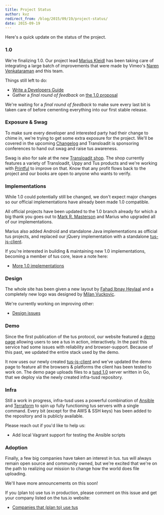 ```yaml
---
title: Project Status
author: kvz
redirect_from: /blog/2015/09/19/project-status/
date: 2015-09-19
---
```


Here's a quick update on the status of the project.

### 1.0

We're finalizing 1.0. Our project lead
[Marius Kleidl](https://github.com/Acconut) has been taking care of integrating
a large batch of improvements that were made by Vimeo's
[Naren Venkataraman](https://github.com/vayam) and this team.

Things still left to do:

- [Write a Developers Guide](https://github.com/tus/tus-resumable-upload-protocol/issues/59)
- Gather a _final round of feedback_ on
  [the 1.0 proposal](https://github.com/tus/tus-resumable-upload-protocol/pull/57)

We're waiting for a _final round of feedback_ to make sure every last bit is
taken care of before cementing everything into our first stable release.

### Exposure & Swag

To make sure every developer and interested party had their change to chime in,
we're trying to get some extra exposure for the project. We'll be covered in the
upcoming [Changelog](https://changelog.com/) and Transloadit is sponsoring
conferences to hand out swag and raise tus awareness.

Swag is also for sale at the new
[Transloadit shop](https://shop.transloadit.com/). The shop currently features a
variety of Transloadit, Uppy and Tus products and we're working with
[Printful](https://www.theprintful.com/) to improve on that. Know that any
profit flows back to the project and our books are open to anyone who wants to
verify.

### Implementations

While 1.0 could potentially still be changed, we don't expect major changes so
our official implementations have already been made 1.0 compatible.

All official projects have been updated to the 1.0 branch already for which a
big thank you goes out to [Mark R. Masterson](https://github.com/MMasterson) and
Marius who upgraded all of our implementations.

Marius also added Android and standalone Java implementations as official tus
projects, and replaced our jQuery implementation with a standalone
[tus-js-client](https://github.com/tus/tus-js-client).

If you're interested in building & maintaining new 1.0 implementations, becoming
a member of tus core, leave a note here:

- [More 1.0 implementations](https://github.com/tus/tus-resumable-upload-protocol/issues/67)

### Design

The whole site has been given a new layout by
[Fahad Ibnay Heylaal](https://github.com/fahad19) and a completely new logo was
designed by [Milan Vuckovic](https://twitter.com/milan_vuckovic).

We're currently working on improving other:

- [Design issues](https://github.com/tus/tus.io/issues)

### Demo

Since the first publication of the tus protocol, our website featured a
[demo page](/demo.html) allowing users to see a tus in action, interactively. In
the past this service had some issues with reliability and browser-support.
Because of this past, we updated the entire stack used by the demo.

It now uses our newly created
[tus-js-client](https://github.com/tus/tus-js-client) and we've updated the demo
page to feature all the browsers & platforms the client has been tested to work
on. The demo page uploads files to a [tusd 1.0](https://github.com/tus/tusd)
server written in Go, that we deploy via the newly created infra-tusd
repository.

### Infra

Still a work in progress, infra-tusd uses a powerful combination of
[Ansible](http://www.ansible.com/) and [Terraform](https://terraform.io/) to
spin up fully functioning tus servers with a single command. Every bit (except
for the AWS & SSH keys) has been added to the repository and is publicly
available.

Please reach out if you'd like to help us:

- Add local Vagrant support for testing the Ansible scripts

### Adoption

Finally, a few big companies have taken an interest in tus. tus will always
remain open source and community owned, but we're excited that we're on the path
to realizing our mission to change how the world does file uploading.

We'll have more announcements on this soon!

If you (plan to) use tus in production, please comment on this issue and get
your company listed on the tus.io website:

- [Companies that (plan to) use tus](https://github.com/tus/tus.io/issues/28)
